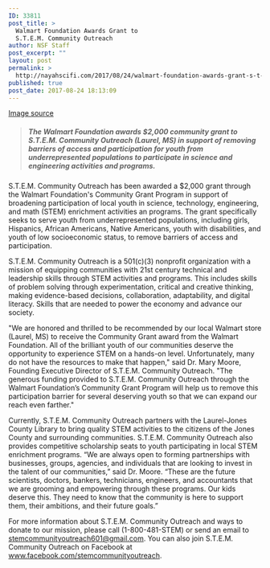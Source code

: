 ```yaml
---
ID: 33811
post_title: >
  Walmart Foundation Awards Grant to
  S.T.E.M. Community Outreach
author: NSF Staff
post_excerpt: ""
layout: post
permalink: >
  http://nayahscifi.com/2017/08/24/walmart-foundation-awards-grant-s-t-e-m-community-outreach/
published: true
post_date: 2017-08-24 18:13:09
---
```

<a href="https://www.prioritymarketing.com/conservancy-of-southwest-florida-receives-60000-grant-from-the-walmart-foundation-to-support-stem-based-learning-program/">Image source</a>
<blockquote>
<h5><i>The Walmart Foundation awards $2,000 community grant to S.T.E.M. Community Outreach (Laurel, MS) in support of removing barriers of access and participation for youth from underrepresented populations to participate in science and engineering activities and programs.</i></h5>
</blockquote>
S.T.E.M. Community Outreach has been awarded a $2,000 grant through the Walmart Foundation's Community Grant Program in support of broadening participation of local youth in science, technology, engineering, and math (STEM) enrichment activities an programs. The grant specifically seeks to serve youth from underrepresented populations, including girls, Hispanics, African Americans, Native Americans, youth with disabilities, and youth of low socioeconomic status, to remove barriers of access and participation.

S.T.E.M. Community Outreach is a 501(c)(3) nonprofit organization with a mission of equipping communities with 21st century technical and leadership skills through STEM activities and programs. This includes skills of problem solving through experimentation, critical and creative thinking, making evidence-based decisions, collaboration, adaptability, and digital literacy. Skills that are needed to power the economy and advance our society.

"We are honored and thrilled to be recommended by our local Walmart store (Laurel, MS) to receive the Community Grant award from the Walmart Foundation. All of the brilliant youth of our communities deserve the opportunity to experience STEM on a hands-on level. Unfortunately, many do not have the resources to make that happen," said Dr. Mary Moore, Founding Executive Director of S.T.E.M. Community Outreach. "The generous funding provided to S.T.E.M. Community Outreach through the Walmart Foundation’s Community Grant Program will help us to remove this participation barrier for several deserving youth so that we can expand our reach even farther."

Currently, S.T.E.M. Community Outreach partners with the Laurel-Jones County Library to bring quality STEM activities to the citizens of the Jones County and surrounding communities. S.T.E.M. Community Outreach also provides competitive scholarship seats to youth participating in local STEM enrichment programs. “We are always open to forming partnerships with businesses, groups, agencies, and individuals that are looking to invest in the talent of our communities,” said Dr. Moore. “These are the future scientists, doctors, bankers, technicians, engineers, and accountants that we are grooming and empowering through these programs. Our kids deserve this. They need to know that the community is here to support them, their ambitions, and their future goals.”

For more information about S.T.E.M. Community Outreach and ways to donate to our mission, please call (1-800-481-STEM) or send an email to stemcommunityoutreach601@gmail.com. You can also join S.T.E.M. Community Outreach on Facebook at www.facebook.com/stemcommunityoutreach.

&nbsp;